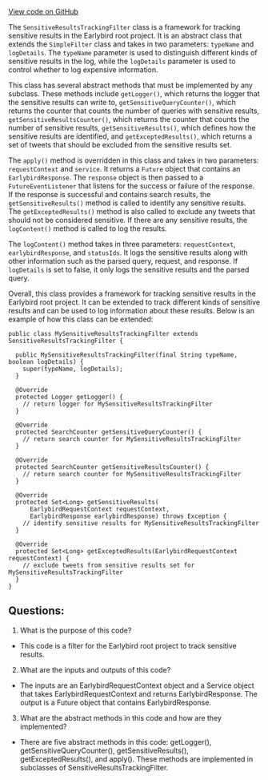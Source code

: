 [View code on GitHub](https://github.com/misbahsy/the-algorithm/src/java/com/twitter/search/earlybird_root/filters/SensitiveResultsTrackingFilter.java)

The `SensitiveResultsTrackingFilter` class is a framework for tracking sensitive results in the Earlybird root project. It is an abstract class that extends the `SimpleFilter` class and takes in two parameters: `typeName` and `logDetails`. The `typeName` parameter is used to distinguish different kinds of sensitive results in the log, while the `logDetails` parameter is used to control whether to log expensive information.

This class has several abstract methods that must be implemented by any subclass. These methods include `getLogger()`, which returns the logger that the sensitive results can write to, `getSensitiveQueryCounter()`, which returns the counter that counts the number of queries with sensitive results, `getSensitiveResultsCounter()`, which returns the counter that counts the number of sensitive results, `getSensitiveResults()`, which defines how the sensitive results are identified, and `getExceptedResults()`, which returns a set of tweets that should be excluded from the sensitive results set.

The `apply()` method is overridden in this class and takes in two parameters: `requestContext` and `service`. It returns a `Future` object that contains an `EarlybirdResponse`. The `response` object is then passed to a `FutureEventListener` that listens for the success or failure of the response. If the response is successful and contains search results, the `getSensitiveResults()` method is called to identify any sensitive results. The `getExceptedResults()` method is also called to exclude any tweets that should not be considered sensitive. If there are any sensitive results, the `logContent()` method is called to log the results.

The `logContent()` method takes in three parameters: `requestContext`, `earlybirdResponse`, and `statusIds`. It logs the sensitive results along with other information such as the parsed query, request, and response. If `logDetails` is set to false, it only logs the sensitive results and the parsed query.

Overall, this class provides a framework for tracking sensitive results in the Earlybird root project. It can be extended to track different kinds of sensitive results and can be used to log information about these results. Below is an example of how this class can be extended:

```
public class MySensitiveResultsTrackingFilter extends SensitiveResultsTrackingFilter {

  public MySensitiveResultsTrackingFilter(final String typeName, boolean logDetails) {
    super(typeName, logDetails);
  }

  @Override
  protected Logger getLogger() {
    // return logger for MySensitiveResultsTrackingFilter
  }

  @Override
  protected SearchCounter getSensitiveQueryCounter() {
    // return search counter for MySensitiveResultsTrackingFilter
  }

  @Override
  protected SearchCounter getSensitiveResultsCounter() {
    // return search counter for MySensitiveResultsTrackingFilter
  }

  @Override
  protected Set<Long> getSensitiveResults(
      EarlybirdRequestContext requestContext,
      EarlybirdResponse earlybirdResponse) throws Exception {
    // identify sensitive results for MySensitiveResultsTrackingFilter
  }

  @Override
  protected Set<Long> getExceptedResults(EarlybirdRequestContext requestContext) {
    // exclude tweets from sensitive results set for MySensitiveResultsTrackingFilter
  }
}
```
## Questions: 
 1. What is the purpose of this code?
- This code is a filter for the Earlybird root project to track sensitive results.

2. What are the inputs and outputs of this code?
- The inputs are an EarlybirdRequestContext object and a Service object that takes EarlybirdRequestContext and returns EarlybirdResponse. The output is a Future object that contains EarlybirdResponse.

3. What are the abstract methods in this code and how are they implemented?
- There are five abstract methods in this code: getLogger(), getSensitiveQueryCounter(), getSensitiveResults(), getExceptedResults(), and apply(). These methods are implemented in subclasses of SensitiveResultsTrackingFilter.